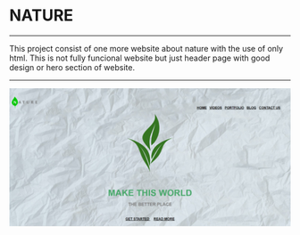 # NATURE

----
 
 This project consist of one more website about nature with the use of only html. This is not fully funcional website but just header page with good design or hero section of website.
 
----

<p align="center">
  <img src="nature.png">
  </p>
